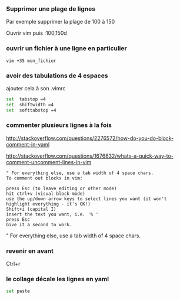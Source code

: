 ### Supprimer une plage de lignes

Par exemple supprimer la plage de 100 à 150 

Ouvrir vim puis :100,150d 


### ouvrir un fichier à une ligne en particulier
```
vim +35 mon_fichier
```
### avoir des tabulations de 4 espaces


ajouter cela à son .vimrc

```bash
set  tabstop =4
set  shiftwidth =4
set  softtabstop =4
```
### commenter plusieurs lignes à la fois

http://stackoverflow.com/questions/2276572/how-do-you-do-block-comment-in-yaml

http://stackoverflow.com/questions/1676632/whats-a-quick-way-to-comment-uncomment-lines-in-vim

```
" For everything else, use a tab width of 4 space chars.
To comment out blocks in vim:

press Esc (to leave editing or other mode)
hit ctrl+v (visual block mode)
use the up/down arrow keys to select lines you want (it won't highlight everything - it's OK!)
Shift+i (capital I)
insert the text you want, i.e. '% '
press Esc
Give it a second to work.
```
" For everything else, use a tab width of 4 space chars.

### revenir en avant

Ctrl+r

### le collage décale les lignes en yaml

```bash
set paste
```
